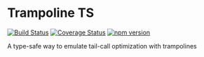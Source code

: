 # Trampoline TS

[![Build Status](https://travis-ci.com/kschat/trampoline-ts.svg?branch=master)](https://travis-ci.com/kschat/trampoline-ts)
[![Coverage Status](https://coveralls.io/repos/github/kschat/trampoline-ts/badge.svg?branch=master)](https://coveralls.io/github/kschat/trampoline-ts?branch=master)
[![npm version](https://badge.fury.io/js/trampoline-ts.svg)](https://badge.fury.io/js/trampoline-ts)

A type-safe way to emulate tail-call optimization with trampolines

